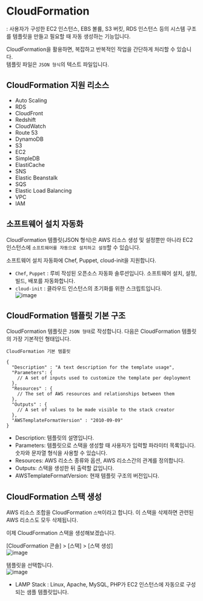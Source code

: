 # CloudFormation

: 사용자가 구성한 EC2 인스턴스, EBS 볼륨, S3 버킷, RDS 인스턴스 등의 시스템 구조를 템플릿을 만들고 필요할 때 자동 생성하는 기능입니다.

CloudFormation을 활용하면, 복잡하고 반복적인 작업을 간단하게 처리할 수 있습니다.   
템플릿 파일은 `JSON 형식`의 텍스트 파일입니다. 

## CloudFormation 지원 리소스

* Auto Scaling	
* RDS	
* CloudFront
* Redshift	
* CloudWatch
* Route 53
* DynamoDB
* S3	
* EC2
* SimpleDB	
* ElastiCache	
* SNS
* Elastic Beanstalk	
* SQS	
* Elastic Load Balancing
* VPC	
* IAM

## 소프트웨어 설치 자동화

CloudFormation 템플릿(JSON 형식)은 AWS 리소스 생성 및 설정뿐만 아니라 EC2 인스턴스에 `소프트웨어를 자동으로 설치하고 설정`할 수 있습니다.   

소프트웨어 설치 자동화에 Chef, Puppet, cloud-init을 지원합니다.   
* `Chef`, `Puppet` : 루비 작성된 오픈소스 자동화 솔루션입니다. 소프트웨어 설치, 설정, 빌드, 배포를 자동화합니다.
* `cloud-init` : 클라우드 인스턴스의 초기화를 위한 스크립트입니다.   
![image](https://user-images.githubusercontent.com/43658658/147716917-9a89bfa8-31b3-46d0-9014-d9ae6d8c9dff.png)

## CloudFormation 템플릿 기본 구조

CloudFormation 템플릿은 `JSON 형태`로 작성합니다. 다음은 CloudFormation 템플릿의 가장 기본적인 형태입니다.

`CloudFormation 기본 템플릿`   
```
{
  "Description" : "A text description for the template usage",
  "Parameters": {
    // A set of inputs used to customize the template per deployment
  },
  "Resources" : {
    // The set of AWS resources and relationships between them
  },
  "Outputs" : {
    // A set of values to be made visible to the stack creator
  },
  "AWSTemplateFormatVersion" : "2010-09-09"
}
```

* Description: 템플릿의 설명입니다.
* Parameters: 템플릿으로 스택을 생성할 때 사용자가 입력할 파라미터 목록입니다. 숫자와 문자열 형식을 사용할 수 있습니다.
* Resources: AWS 리소스 종류와 옵션, AWS 리소스간의 관계를 정의합니다.
* Outputs: 스택을 생성한 뒤 출력할 값입니다.
* AWSTemplateFormatVersion: 현재 템플릿 구조의 버전입니다.

## CloudFormation 스택 생성

AWS 리소스 조합을 CloudFormation `스택`이라고 합니다. 이 스택을 삭제하면 관련된 AWS 리소스도 모두 삭제됩니다.

이제 CloudFormation 스택을 생성해보겠습니다.   

[CloudFormation 콘솔] > [스택] > [스택 생성]   
![image](https://user-images.githubusercontent.com/43658658/147717615-787f5f11-5a98-45c9-b41b-e039bf65241a.png)

템플릿을 선택합니다.   
![image](https://user-images.githubusercontent.com/43658658/147717649-7ccb3e77-34f9-4b32-847b-a76bafa9d392.png)   
* LAMP Stack : Linux, Apache, MySQL, PHP가 EC2 인스턴스에 자동으로 구성되는 샘플 템플릿입니다.


